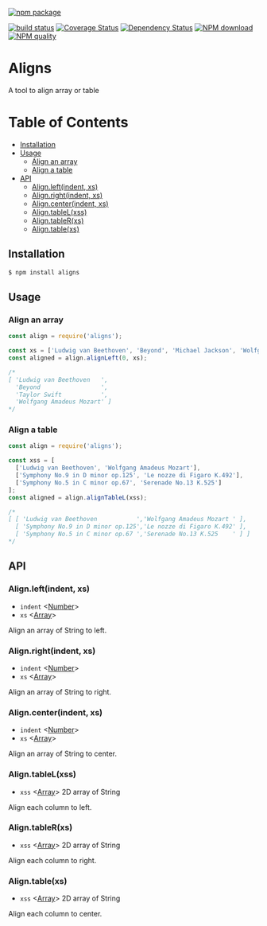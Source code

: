[![npm package](https://nodei.co/npm/aligns.png?downloads=true&downloadRank=true&stars=true)](https://nodei.co/npm/aligns/)

[![build status](https://secure.travis-ci.org/mike442144/aligns.png)](https://travis-ci.org/mike442144/aligns)
[![Coverage Status](https://coveralls.io/repos/github/mike442144/aligns/badge.svg?branch=master)](https://coveralls.io/github/mike442144/aligns?branch=master)
[![Dependency Status](https://david-dm.org/mike442144/aligns/status.svg)](https://david-dm.org/mike442144/aligns)
[![NPM download][download-image]][download-url]
[![NPM quality][quality-image]][quality-url]

[quality-image]: http://npm.packagequality.com/shield/aligns.svg?style=flat-square
[quality-url]: http://packagequality.com/#?package=aligns
[download-image]: https://img.shields.io/npm/dm/aligns.svg?style=flat-square
[download-url]: https://npmjs.org/package/aligns

# Aligns
A tool to align array or table

# Table of Contents
* [Installation](#installation)
* [Usage](#usage)
  + [Align an array](#align-an-array)
  + [Align a table](#align-a-table)
* [API](#api)
  + [Align.left(indent, xs)](#alignalignleftindent-xs)
  + [Align.right(indent, xs)](#alignalignrightindent-xs)
  + [Align.center(indent, xs)](#alignaligncenterindent-xs)
  + [Align.tableL(xss)](#alignaligntablelxss)
  + [Align.tableR(xs)](#alignaligntablerxs)
  + [Align.table(xs)](#alignaligntablexs)

## Installation

```bash
$ npm install aligns
```
## Usage
### Align an array

```javascript
const align = require('aligns');

const xs = ['Ludwig van Beethoven', 'Beyond', 'Michael Jackson', 'Wolfgang Amadeus Mozart'];
const aligned = align.alignLeft(0, xs);

/*
[ 'Ludwig van Beethoven   ',
  'Beyond                 ',
  'Taylor Swift           ',
  'Wolfgang Amadeus Mozart' ]
*/
```

### Align a table
```javascript
const align = require('aligns');

const xss = [
  ['Ludwig van Beethoven', 'Wolfgang Amadeus Mozart'],
  ['Symphony No.9 in D minor op.125', 'Le nozze di Figaro K.492'],
  ['Symphony No.5 in C minor op.67', 'Serenade No.13 K.525']
];
const aligned = align.alignTableL(xss);

/*
[ [ 'Ludwig van Beethoven           ','Wolfgang Amadeus Mozart ' ],
  [ 'Symphony No.9 in D minor op.125','Le nozze di Figaro K.492' ],
  [ 'Symphony No.5 in C minor op.67 ','Serenade No.13 K.525    ' ] ]
*/

```

## API

### Align.left(indent, xs)
 * `indent`  <[Number](https://developer.mozilla.org/en-US/docs/Web/JavaScript/Data_structures#Number_type)\>
 * `xs`  <[Array](https://developer.mozilla.org/en-US/docs/Web/JavaScript/Reference/Global_Objects/Array)\>

Align an array of String to left.
 
### Align.right(indent, xs)
 * `indent`  <[Number](https://developer.mozilla.org/en-US/docs/Web/JavaScript/Data_structures#Number_type)\>
 * `xs`  <[Array](https://developer.mozilla.org/en-US/docs/Web/JavaScript/Reference/Global_Objects/Array)\>

Align an array of String to right.
 
### Align.center(indent, xs)
 * `indent`  <[Number](https://developer.mozilla.org/en-US/docs/Web/JavaScript/Data_structures#Number_type)\>
 * `xs`  <[Array](https://developer.mozilla.org/en-US/docs/Web/JavaScript/Reference/Global_Objects/Array)\>

Align an array of String to center.
 
### Align.tableL(xss)
 * `xss`  <[Array](https://developer.mozilla.org/en-US/docs/Web/JavaScript/Reference/Global_Objects/Array)\> 2D array of String

Align each column to left.
 
### Align.tableR(xs)
 * `xss`  <[Array](https://developer.mozilla.org/en-US/docs/Web/JavaScript/Reference/Global_Objects/Array)\> 2D array of String
 
 Align each column to right.
 
### Align.table(xs)
 * `xss`  <[Array](https://developer.mozilla.org/en-US/docs/Web/JavaScript/Reference/Global_Objects/Array)\> 2D array of String
 
 Align each column to center.
